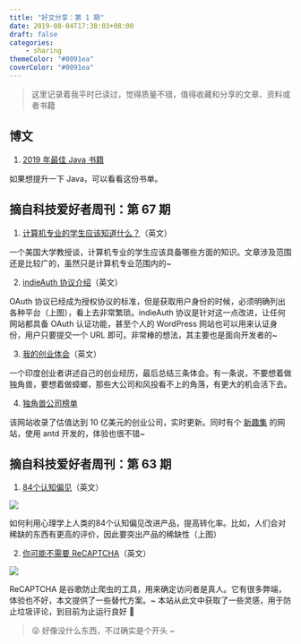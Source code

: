 ```yaml
---
title: "好文分享：第 1 期"
date: 2019-08-04T17:38:03+08:00
draft: false
categories:
    - sharing
themeColor: "#0091ea"
coverColor: "#0091ea"
---
```


<info>

> 这里记录着我平时已读过，觉得质量不错，值得收藏和分享的文章、资料或者书籍

</info>

## 博文

1. [2019 年最佳 Java 书籍](https://programmerfriend.com/best-java-books-2019/ "2019 年最佳 Java 书籍")

如果想提升一下 Java，可以看看这份书单。

## 摘自科技爱好者周刊：第 67 期

1. [计算机专业的学生应该知道什么？](http://matt.might.net/articles/what-cs-majors-should-know/ "计算机专业的学生应该知道什么？")（英文）

一个美国大学教授谈，计算机专业的学生应该具备哪些方面的知识。文章涉及范围还是比较广的，虽然只是计算机专业范围内的~

2. [indieAuth 协议介绍](https://aaronparecki.com/2018/07/07/7/oauth-for-the-open-web "indieAuth 协议介绍")（英文）

OAuth 协议已经成为授权协议的标准，但是获取用户身份的时候，必须明确列出各种平台（上图），看上去非常繁琐。indieAuth 协议是针对这一点改进，让任何网站都具备 OAuth 认证功能，甚至个人的 WordPress 网站也可以用来认证身份，用户只要提交一个 URL 即可。非常棒的想法，其主要也是面向开发者的~

3. [我的创业体会](https://medium.com/@rishdotblog/bootstrapping-a-data-api-company-in-asia-from-0-80m-monthly-requests-in-2-years-lessons-learnt-f48297823c7c "我的创业体会")（英文）

一个印度创业者讲述自己的创业经历，最后总结三条体会。有一条说，不要想着做独角兽，要想着做蟑螂，那些大公司和风投看不上的角落，有更大的机会活下去。

4. [独角兽公司榜单](https://dujiaoshou.io/ "独角兽公司榜单")

该网站收录了估值达到 10 亿美元的创业公司，实时更新。同时有个 [新趣集](https://xinquji.com/ "新趣集") 的网站，使用 antd 开发的，体验也很不错~

## 摘自科技爱好者周刊：第 63 期

1. [84个认知偏见](https://www.mobilespoon.net/2019/04/collection-cognitive-biases-how-to-use.html "84个认知偏见")（英文）

![](https://cdn.jsdelivr.net/gh/niqingyang/blog-static@main/images/2021/04/20210410223636-bg2019061307.jpg)

如何利用心理学上人类的84个认知偏见改进产品，提高转化率。比如，人们会对稀缺的东西有更高的评价，因此要突出产品的稀缺性（上图）

2. [你可能不需要 ReCAPTCHA](https://kevv.net/you-probably-dont-need-recaptcha/ "你可能不需要 ReCAPTCHA")（英文）

![](https://cdn.jsdelivr.net/gh/niqingyang/blog-static@main/images/2021/04/20210410223643-bg2019061310.png)

ReCAPTCHA 是谷歌防止爬虫的工具，用来确定访问者是真人。它有很多弊端，体验也不好，本文提供了一些替代方案。~ 本站从此文中获取了一些灵感，用于防止垃圾评论，到目前为止运行良好 🎉

<!--begin.alert-->

> 😜 好像没什么东西，不过确实是个开头 ~

<!--end.alert-->